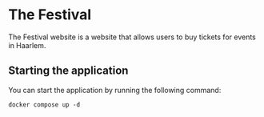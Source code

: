 # The Festival

The Festival website is a website that allows users to buy tickets for events in Haarlem.

## Starting the application

You can start the application by running the following command:
```
docker compose up -d
```
